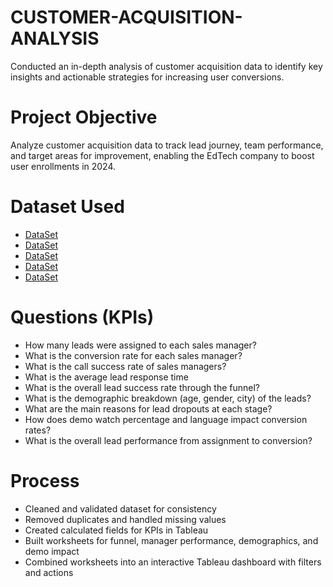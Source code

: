# CUSTOMER-ACQUISITION-ANALYSIS
Conducted an in-depth analysis of customer acquisition data to identify key insights and actionable strategies for  increasing user conversions.

# Project Objective
Analyze customer acquisition data to track lead journey, team performance, and target areas for improvement, enabling the EdTech company to boost user enrollments in 2024.

# Dataset Used
- <a href="https://github.com/HrutujaDabhade/CUSTOMER-ACQUISITION-ANALYSIS/blob/main/leads_basic_details.csv">DataSet</a>
- <a href="https://github.com/HrutujaDabhade/CUSTOMER-ACQUISITION-ANALYSIS/blob/main/leads_demo_watched_details.csv">DataSet</a>
- <a href="https://github.com/HrutujaDabhade/CUSTOMER-ACQUISITION-ANALYSIS/blob/main/leads_interaction_details.csv">DataSet</a>
- <a href="https://github.com/HrutujaDabhade/CUSTOMER-ACQUISITION-ANALYSIS/blob/main/leads_reasons_for_no_interest.csv">DataSet</a>
- <a href="https://github.com/HrutujaDabhade/CUSTOMER-ACQUISITION-ANALYSIS/blob/main/sales_managers_assigned_leads_details.csv">DataSet</a>

# Questions (KPIs)
- How many leads were assigned to each sales manager?
- What is the conversion rate for each sales manager?
- What is the call success rate of sales managers?
- What is the average lead response time
- What is the overall lead success rate through the funnel?
- What is the demographic breakdown (age, gender, city) of the leads?
- What are the main reasons for lead dropouts at each stage?
- How does demo watch percentage and language impact conversion rates?
- What is the overall lead performance from assignment to conversion?

# Process
- Cleaned and validated dataset for consistency
- Removed duplicates and handled missing values
- Created calculated fields for KPIs in Tableau
- Built worksheets for funnel, manager performance, demographics, and demo impact
- Combined worksheets into an interactive Tableau dashboard with filters and actions


